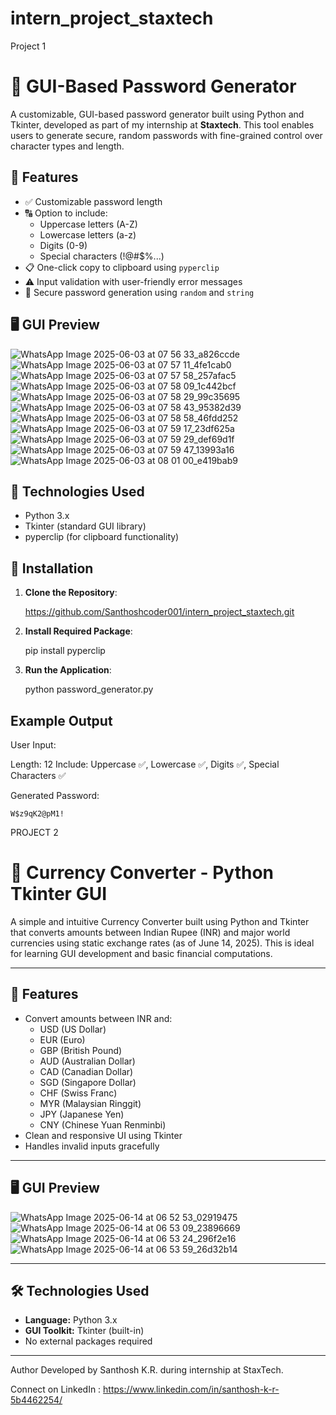 # intern_project_staxtech

Project 1

# 🔐 GUI-Based Password Generator

A customizable, GUI-based password generator built using Python and Tkinter, developed as part of my internship at **Staxtech**. This tool enables users to generate secure, random passwords with fine-grained control over character types and length.

## 📌 Features

- ✅ Customizable password length  
- 🔠 Option to include:
  - Uppercase letters (A-Z)
  - Lowercase letters (a-z)
  - Digits (0-9)
  - Special characters (!@#$%...)
- 📋 One-click copy to clipboard using `pyperclip`
- ⚠️ Input validation with user-friendly error messages
- 🧠 Secure password generation using `random` and `string`


## 🖥️ GUI Preview


![WhatsApp Image 2025-06-03 at 07 56 33_a826ccde](https://github.com/user-attachments/assets/9f1c13c2-f525-471d-9240-0999ddd590a6)
![WhatsApp Image 2025-06-03 at 07 57 11_4fe1cab0](https://github.com/user-attachments/assets/5d305e47-2410-4441-8409-fcbacf5d1613)
![WhatsApp Image 2025-06-03 at 07 57 58_257afac5](https://github.com/user-attachments/assets/78b56d79-2d7f-4dbe-b71d-226a18ed0818)
![WhatsApp Image 2025-06-03 at 07 58 09_1c442bcf](https://github.com/user-attachments/assets/dd4de2db-16a0-447e-9aca-a7eccc2cb39a)
![WhatsApp Image 2025-06-03 at 07 58 29_99c35695](https://github.com/user-attachments/assets/7baccc1c-6901-443d-b06b-60cb19a17ad3)
![WhatsApp Image 2025-06-03 at 07 58 43_95382d39](https://github.com/user-attachments/assets/3b81dd89-648b-4bcf-b242-e289c9b85679)
![WhatsApp Image 2025-06-03 at 07 58 58_46fdd252](https://github.com/user-attachments/assets/0bf3254a-b6d0-4bc7-a319-cfa747afd4a4)
![WhatsApp Image 2025-06-03 at 07 59 17_23df625a](https://github.com/user-attachments/assets/1e989dc4-40ee-4071-91f9-0a2ee7413f0d)
![WhatsApp Image 2025-06-03 at 07 59 29_def69d1f](https://github.com/user-attachments/assets/9b3bfda7-2959-4bc5-b30a-d6a89070c5f2)
![WhatsApp Image 2025-06-03 at 07 59 47_13993a16](https://github.com/user-attachments/assets/2f6c1c27-d560-4d94-97d9-07b569aa703a)
![WhatsApp Image 2025-06-03 at 08 01 00_e419bab9](https://github.com/user-attachments/assets/c16e9b2d-6f3f-449e-8641-22a8878f9375)


## 🚀 Technologies Used

- Python 3.x
- Tkinter (standard GUI library)
- pyperclip (for clipboard functionality)


## 🧩 Installation

1. **Clone the Repository**:
   
   https://github.com/Santhoshcoder001/intern_project_staxtech.git
  
2. **Install Required Package**:

      pip install pyperclip
   
4. **Run the Application**:

   python password_generator.py


## Example Output

User Input:

  Length: 12
  Include: Uppercase ✅, Lowercase ✅, Digits ✅, Special Characters ✅

  Generated Password:

    W$z9qK2@pM1!

PROJECT 2

# 💱 Currency Converter - Python Tkinter GUI

A simple and intuitive Currency Converter built using Python and Tkinter that converts amounts between Indian Rupee (INR) and major world currencies using static exchange rates (as of June 14, 2025). This is ideal for learning GUI development and basic financial computations.

---

## 🚀 Features

- Convert amounts between INR and:
  - USD (US Dollar)
  - EUR (Euro)
  - GBP (British Pound)
  - AUD (Australian Dollar)
  - CAD (Canadian Dollar)
  - SGD (Singapore Dollar)
  - CHF (Swiss Franc)
  - MYR (Malaysian Ringgit)
  - JPY (Japanese Yen)
  - CNY (Chinese Yuan Renminbi)
- Clean and responsive UI using Tkinter
- Handles invalid inputs gracefully

---

## 🖥️ GUI Preview

![WhatsApp Image 2025-06-14 at 06 52 53_02919475](https://github.com/user-attachments/assets/68706fa9-c272-46dc-9e9f-bc986012449f)
![WhatsApp Image 2025-06-14 at 06 53 09_23896669](https://github.com/user-attachments/assets/1c13262b-36da-4f16-8208-1076d94ad9f3)
![WhatsApp Image 2025-06-14 at 06 53 24_296f2e16](https://github.com/user-attachments/assets/82b7e667-0192-4e9c-ba98-a8e1870af076)
![WhatsApp Image 2025-06-14 at 06 53 59_26d32b14](https://github.com/user-attachments/assets/fb80a18e-5f04-4881-924c-15972d144544)

---

## 🛠️ Technologies Used

- **Language:** Python 3.x
- **GUI Toolkit:** Tkinter (built-in)
- No external packages required

---







Author
Developed by Santhosh K.R. during internship at StaxTech.

Connect on LinkedIn : https://www.linkedin.com/in/santhosh-k-r-5b4462254/ 
